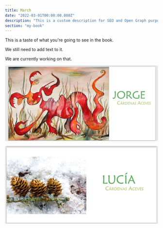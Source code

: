 ```yaml
---
title: March
date: "2022-03-01T00:00:00.000Z"
description: "This is a custom description for SEO and Open Graph purposes, rather than the default generated excerpt. Simply add a description field to the frontmatter."
section: "my-book"
---
```


This is a taste of what you're going to see in the book.

We still need to add text to it.

We are currently working on that.

![Cover](../images/mar22-1.jpg)

![Cover](../images/mar22-2.jpg)
